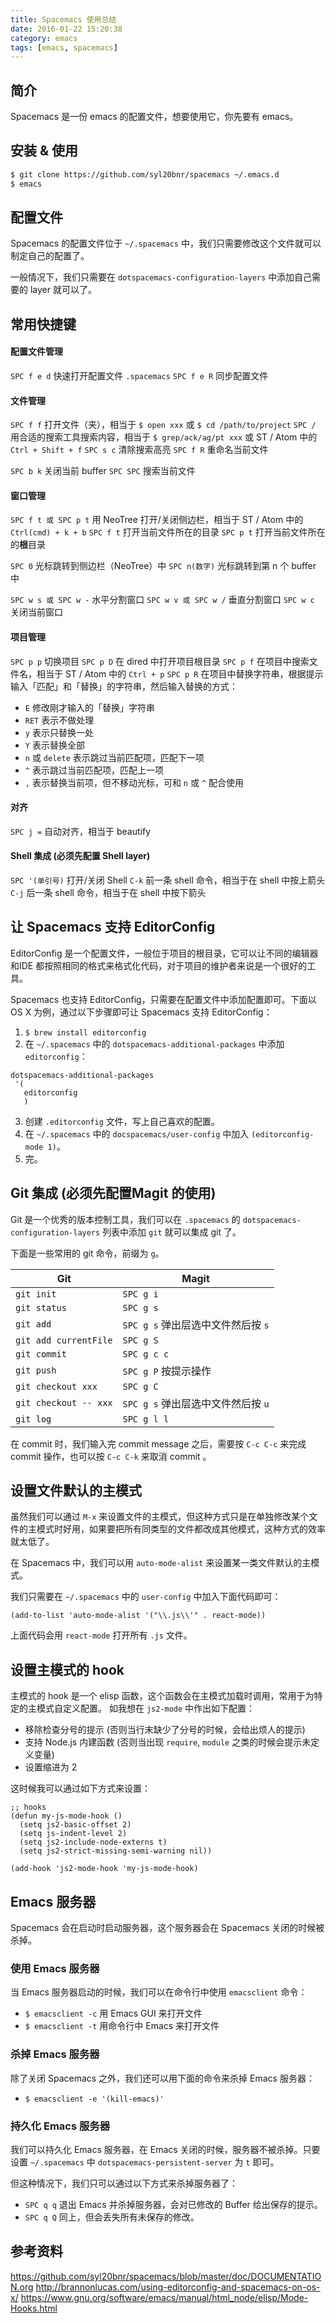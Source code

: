 ```yaml
---
title: Spacemacs 使用总结
date: 2016-01-22 15:20:38
category: emacs
tags: [emacs, spacemacs]
---
```


## 简介

Spacemacs 是一份 emacs 的配置文件，想要使用它，你先要有 emacs。

## 安装 & 使用

```bash
$ git clone https://github.com/syl20bnr/spacemacs ~/.emacs.d
$ emacs
```

## 配置文件

Spacemacs 的配置文件位于 `~/.spacemacs` 中，我们只需要修改这个文件就可以制定自己的配置了。

一般情况下，我们只需要在 `dotspacemacs-configuration-layers` 中添加自己需要的 layer 就可以了。

## 常用快捷键

#### 配置文件管理
`SPC f e d` 快速打开配置文件 `.spacemacs`
`SPC f e R` 同步配置文件

#### 文件管理

`SPC f f` 打开文件（夹），相当于 `$ open xxx` 或 `$ cd /path/to/project`
`SPC /` 用合适的搜索工具搜索内容，相当于 `$ grep/ack/ag/pt xxx` 或 ST / Atom 中的 `Ctrl + Shift + f`
`SPC s c` 清除搜索高亮
`SPC f R` 重命名当前文件

`SPC b k` 关闭当前 buffer
`SPC SPC` 搜索当前文件 

#### 窗口管理
`SPC f t 或 SPC p t` 用 NeoTree 打开/关闭侧边栏，相当于 ST / Atom 中的 `Ctrl(cmd) + k + b`
`SPC f t` 打开当前文件所在的目录
`SPC p t` 打开当前文件所在的**根**目录

`SPC 0` 光标跳转到侧边栏（NeoTree）中
`SPC n(数字)` 光标跳转到第 n 个 buffer 中

`SPC w s 或 SPC w -` 水平分割窗口
`SPC w v 或 SPC w /` 垂直分割窗口
`SPC w c` 关闭当前窗口

#### 项目管理

`SPC p p` 切换项目
`SPC p D` 在 dired 中打开项目根目录
`SPC p f` 在项目中搜索文件名，相当于 ST / Atom 中的 `Ctrl + p`
`SPC p R` 在项目中替换字符串，根据提示输入「匹配」和「替换」的字符串，然后输入替换的方式：
- `E` 修改刚才输入的「替换」字符串
- `RET` 表示不做处理
- `y` 表示只替换一处
- `Y` 表示替换全部
- `n` 或 `delete` 表示跳过当前匹配项，匹配下一项
- `^` 表示跳过当前匹配项，匹配上一项
- `,` 表示替换当前项，但不移动光标，可和 `n` 或 `^` 配合使用


#### 对齐
`SPC j =` 自动对齐，相当于 beautify

#### Shell 集成 (必须先配置 Shell layer)
`SPC '(单引号)` 打开/关闭 Shell
`C-k` 前一条 shell 命令，相当于在 shell 中按上箭头
`C-j` 后一条 shell 命令，相当于在 shell 中按下箭头

## 让 Spacemacs 支持 EditorConfig

EditorConfig 是一个配置文件，一般位于项目的根目录，它可以让不同的编辑器和IDE 都按照相同的格式来格式化代码，对于项目的维护者来说是一个很好的工具。

Spacemacs 也支持 EditorConfig，只需要在配置文件中添加配置即可。下面以 OS X 为例，通过以下步骤即可让 Spacemacs 支持 EditorConfig：

1. `$ brew install editorconfig`
2. 在 `~/.spacemacs` 中的 `dotspacemacs-additional-packages` 中添加 `editorconfig`：
```
dotspacemacs-additional-packages
 '(
   editorconfig
   )
```
3. 创建 `.editorconfig` 文件，写上自己喜欢的配置。
4. 在 `~/.spacemacs` 中的 `docspacemacs/user-config` 中加入 `(editorconfig-mode 1)`。
5. 完。

## Git 集成 (必须先配置Magit 的使用)

Git 是一个优秀的版本控制工具，我们可以在 `.spacemacs` 的 `dotspacemacs-configuration-layers` 列表中添加 `git` 就可以集成 git 了。

下面是一些常用的 git 命令，前缀为 `g`。

| Git | Magit |
|-----|-------|
| `git init`            | `SPC g i` |
| `git status`          | `SPC g s` |
| `git add`             | `SPC g s` 弹出层选中文件然后按 `s` |
| `git add currentFile` | `SPC g S` |
| `git commit`          | `SPC g c c` |
| `git push`            | `SPC g P` 按提示操作 |
| `git checkout xxx`    | `SPC g C` |
| `git checkout -- xxx` | `SPC g s` 弹出层选中文件然后按 `u` |
| `git log`             | `SPC g l l` |

在 commit 时，我们输入完 commit message 之后，需要按 `C-c C-c` 来完成 commit 操作，也可以按 `C-c C-k` 来取消 commit 。

## 设置文件默认的主模式

虽然我们可以通过 `M-x` 来设置文件的主模式，但这种方式只是在单独修改某个文件的主模式时好用，如果要把所有同类型的文件都改成其他模式，这种方式的效率就太低了。

在 Spacemacs 中，我们可以用 `auto-mode-alist` 来设置某一类文件默认的主模式。

我们只需要在 `~/.spacemacs` 中的 `user-config` 中加入下面代码即可：

```elisp
(add-to-list 'auto-mode-alist '("\\.js\\'" . react-mode))
```

上面代码会用 `react-mode` 打开所有 `.js` 文件。


## 设置主模式的 hook

主模式的 hook 是一个 elisp 函数，这个函数会在主模式加载时调用，常用于为特定的主模式自定义配置。
如我想在 `js2-mode` 中作出如下配置：

- 移除检查分号的提示 (否则当行末缺少了分号的时候，会给出烦人的提示)
- 支持 Node.js 内建函数 (否则当出现 `require`, `module` 之类的时候会提示未定义变量)
- 设置缩进为 2

这时候我可以通过如下方式来设置：

```elisp
;; hooks
(defun my-js-mode-hook ()
  (setq js2-basic-offset 2)
  (setq js-indent-level 2)
  (setq js2-include-node-externs t)
  (setq js2-strict-missing-semi-warning nil))

(add-hook 'js2-mode-hook 'my-js-mode-hook)
```


## Emacs 服务器

Spacemacs 会在启动时启动服务器，这个服务器会在 Spacemacs 关闭的时候被杀掉。

### 使用 Emacs 服务器

当 Emacs 服务器启动的时候，我们可以在命令行中使用 `emacsclient` 命令：

- `$ emacsclient -c` 用 Emacs GUI 来打开文件
- `$ emacsclient -t` 用命令行中 Emacs 来打开文件

### 杀掉 Emacs 服务器

除了关闭 Spacemacs 之外，我们还可以用下面的命令来杀掉 Emacs 服务器：

- `$ emacsclient -e '(kill-emacs)'`

### 持久化 Emacs 服务器

我们可以持久化 Emacs 服务器，在 Emacs 关闭的时候，服务器不被杀掉。只要设置 `~/.spacemacs` 中 `dotspacemacs-persistent-server` 为 `t` 即可。

但这种情况下，我们只可以通过以下方式来杀掉服务器了：

- `SPC q q` 退出 Emacs 并杀掉服务器，会对已修改的 Buffer 给出保存的提示。
- `SPC q Q` 同上，但会丢失所有未保存的修改。


## 参考资料

https://github.com/syl20bnr/spacemacs/blob/master/doc/DOCUMENTATION.org
http://brannonlucas.com/using-editorconfig-and-spacemacs-on-os-x/
https://www.gnu.org/software/emacs/manual/html_node/elisp/Mode-Hooks.html
